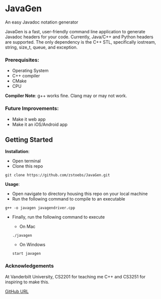 # JavaGen
An easy Javadoc notation generator

JavaGen is a fast, user-friendly command line application to generate Javadoc headers for your 
code. Currently, Java/C++ and Python headers are supported. The only dependency is the C++ STL, 
specifically iostream, string, size_t, queue, and exception.

### Prerequisites:
- Operating System
- C++ compiler
- CMake
- CPU

**Compiler Note**: g++ works fine. Clang may or may not work.

### Future Improvements:
- Make it web app
- Make it an iOS/Android app

## Getting Started
**Installation**:
- Open terminal
- Clone this repo

```git clone https://github.com/zstoebs/JavaGen.git```

**Usage**:
- Open navigate to directory housing this repo on your local machine
- Run the following command to compile to an executable

```g++ -o javagen javagendriver.cpp```

- Finally, run the following command to execute

  - On Mac

  ```./javagen```

  - On Windows
  
  ```start javagen```

### Acknowledgements
At Vanderbilt University, CS2201 for teaching me C++ and CS3251 for inspiring to make this.

[GitHub URL](https://github.com/zstoebs/JavaGen.git)
